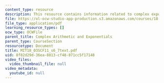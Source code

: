 ```yaml
---
content_type: resource
description: This resource contains information related to complex exponentials.
file: https://ol-ocw-studio-app-production.s3.amazonaws.com/courses/18-03sc-differential-equations-fall-2011/8f82d29d36ea8813cf48871cc5f17148_MIT18_03SCF11_s6_7text.pdf
file_type: application/pdf
learning_resource_types: []
ocw_type: OCWFile
parent_title: Complex Arithmetic and Exponentials
parent_type: CourseSection
resourcetype: Document
title: MIT18_03SCF11_s6_7text.pdf
uid: 8f82d29d-36ea-8813-cf48-871cc5f17148
video_files:
  video_thumbnail_file: null
video_metadata:
  youtube_id: null
---
```

